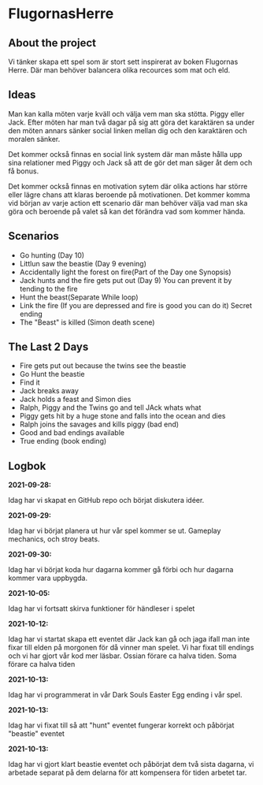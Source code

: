 # FlugornasHerre

## About the project

Vi tänker skapa ett spel som är stort sett inspirerat av boken Flugornas Herre.
Där man behöver balancera olika recources som mat och eld.  

## Ideas

Man kan kalla möten varje kväll och välja vem man ska stötta. Piggy eller Jack.
Efter möten har man två dagar på sig att göra det karaktären sa under den möten annars sänker social linken mellan dig och den karaktären och moralen sänker.

Det kommer också finnas en social link system där man måste hålla upp sina relationer med Piggy och Jack så att de gör det man säger åt dem och få bonus.

Det kommer också finnas en motivation sytem  där olika actions har större eller lägre chans att klaras beroende på motivationen. Det kommer komma vid början av varje action ett scenario där man behöver välja vad man ska göra och beroende på valet så kan det förändra vad som kommer hända.  

## Scenarios

- Go hunting  (Day 10)
- Littlun saw the beastie (Day 9 evening)
- Accidentally light the forest on fire(Part of the Day one Synopsis)
- Jack hunts and the fire gets put out (Day 9) You can prevent it by tending to the fire
- Hunt the beast(Separate While loop)
- Link the fire (If you are depressed and fire is good you can do it) Secret ending
- The "Beast" is killed (Simon death scene)

## The Last 2 Days

- Fire gets put out because the twins see the beastie
- Go Hunt the beastie
- Find it
- Jack breaks away
- Jack holds a feast and Simon dies
- Ralph, Piggy and the Twins go and tell JAck whats what
- Piggy gets hit by a huge stone and falls into the ocean and dies
- Ralph joins the savages and kills piggy (bad end)
- Good and bad endings available
- True ending (book ending)

## Logbok

__2021-09-28:__

Idag har vi skapat en GitHub repo och börjat diskutera idéer.

__2021-09-29:__

Idag har vi börjat planera ut hur vår spel kommer se ut. Gameplay mechanics, och stroy beats.

__2021-09-30:__

Idag har vi börjat koda hur dagarna kommer gå förbi och hur dagarna kommer vara uppbygda.

__2021-10-05:__

Idag har vi fortsatt skirva funktioner för händleser i spelet

__2021-10-12:__

Idag har vi startat skapa ett eventet där Jack kan gå och jaga ifall man inte fixar till elden på morgonen för då vinner man spelet. Vi har fixat till endings och vi har gjort vår kod mer läsbar. Ossian förare ca halva tiden. Soma förare ca halva tiden

__2021-10-13:__

Idag har vi programmerat in vår Dark Souls Easter Egg ending i vår spel.

__2021-10-13:__

Idag har vi fixat till så att "hunt" eventet fungerar korrekt och påbörjat "beastie" eventet

__2021-10-13:__

Idag har vi gjort klart beastie eventet och påbörjat dem två sista dagarna, vi arbetade separat på dem delarna för att kompensera för tiden arbetet tar.
